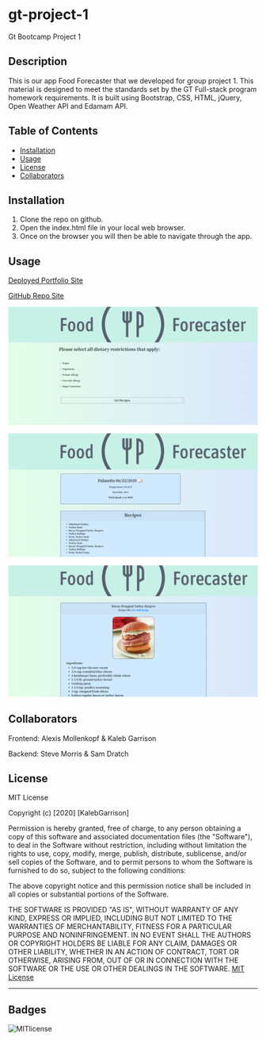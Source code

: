 # gt-project-1
Gt Bootcamp Project 1

## Description 
This is our app Food Forecaster that we developed for group project 1. This material is designed to meet the standards set by the GT Full-stack program homework requirements. It is built using Bootstrap, CSS, HTML, jQuery, Open Weather API and Edamam API. 


## Table of Contents 

* [Installation](#installation)
* [Usage](#usage)
* [License](#license)
* [Collaborators](#collaborators)


## Installation

1. Clone the repo on github. 
2. Open the index.html file in your local web browser. 
3. Once on the browser you will then be able to navigate through the app.

## Usage 

[Deployed Portfolio Site](https://theendisfar.github.io/food-forecaster/)

[GitHub Repo Site](https://github.com/theendisfar/food-forecaster)

![alt text](assets/images/firstpage.png) 

![alt text](assets/images/secondpage.png) 

![alt text](assets/images/thirdpage.png) 


## Collaborators

Frontend:
Alexis Mollenkopf & 
Kaleb Garrison

Backend:
Steve Morris & 
Sam Dratch



## License

MIT License

Copyright (c) [2020] [KalebGarrison]

Permission is hereby granted, free of charge, to any person obtaining a copy
of this software and associated documentation files (the "Software"), to deal
in the Software without restriction, including without limitation the rights
to use, copy, modify, merge, publish, distribute, sublicense, and/or sell
copies of the Software, and to permit persons to whom the Software is
furnished to do so, subject to the following conditions:

The above copyright notice and this permission notice shall be included in all
copies or substantial portions of the Software.

THE SOFTWARE IS PROVIDED "AS IS", WITHOUT WARRANTY OF ANY KIND, EXPRESS OR
IMPLIED, INCLUDING BUT NOT LIMITED TO THE WARRANTIES OF MERCHANTABILITY,
FITNESS FOR A PARTICULAR PURPOSE AND NONINFRINGEMENT. IN NO EVENT SHALL THE
AUTHORS OR COPYRIGHT HOLDERS BE LIABLE FOR ANY CLAIM, DAMAGES OR OTHER
LIABILITY, WHETHER IN AN ACTION OF CONTRACT, TORT OR OTHERWISE, ARISING FROM,
OUT OF OR IN CONNECTION WITH THE SOFTWARE OR THE USE OR OTHER DEALINGS IN THE
SOFTWARE. [MIT License](https://choosealicense.com/licenses/mit/#)


---

## Badges

![MITlicense](https://img.shields.io/badge/license-MIT-green)
